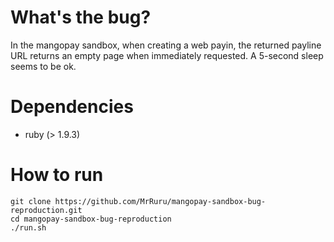 # What's the bug?

In the mangopay sandbox, when creating a web payin, the returned payline URL returns an empty page when immediately requested. A 5-second sleep seems to be ok.


# Dependencies

* ruby (> 1.9.3)


# How to run

```
git clone https://github.com/MrRuru/mangopay-sandbox-bug-reproduction.git
cd mangopay-sandbox-bug-reproduction
./run.sh
```
